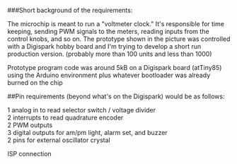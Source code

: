###Short background of the requirements:

The microchip is meant to run a "voltmeter clock." It's responsible for time keeping, sending PWM signals to the meters, reading inputs from the control knobs, and so on. The prototype shown in the picture was controlled with a Digispark hobby board and I'm trying to develop a short run production version. (probably more than 100 units and less than 1000)  

Prototype program code was around 5kB on a Digispark board (atTiny85) using the Arduino environment plus whatever bootloader was already burned on the chip

##Pin requirements
(beyond what's on the Digispark) would be as follows:

1 analog in to read selector switch / voltage divider  
2 interrupts to read quadrature encoder  
2 PWM outputs  
3 digital outputs for am/pm light, alarm set, and buzzer  
2 pins for external oscillator crystal

ISP connection